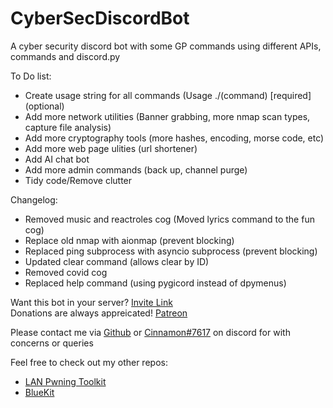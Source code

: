 # CyberSecDiscordBot

A cyber security discord bot with some GP commands using different APIs, commands and discord.py

To Do list:  
* Create usage string for all commands (Usage ./(command) [required] (optional)
* Add more network utilities (Banner grabbing, more nmap scan types, capture file analysis)
* Add more cryptography tools (more hashes, encoding, morse code, etc)
* Add more web page ulities (url shortener)
* Add AI chat bot
* Add more admin commands (back up, channel purge)
* Tidy code/Remove clutter

Changelog:
* Removed music and reactroles cog (Moved lyrics command to the fun cog)
* Replace old nmap with aionmap (prevent blocking)
* Replaced ping subprocess with asyncio subprocess (prevent blocking)
* Updated clear command (allows clear by ID)
* Removed covid cog
* Replaced help command (using pygicord instead of dpymenus)

Want this bot in your server? [Invite Link](https://bit.ly/3fGmftl)  
Donations are always appreicated! [Patreon](https://www.patreon.com/cinnamon1212)  
  
Please contact me via [Github](https://github.com/Cinnamon1212/) or [Cinnamon#7617](https://discord.com/users/292382410530750466/) on discord for with concerns or queries

Feel free to check out my other repos:  
* [LAN Pwning Toolkit](https://github.com/Cinnamon1212/LAN_Pwning_Toolkit)
* [BlueKit](https://github.com/Cinnamon1212/BlueKit)
